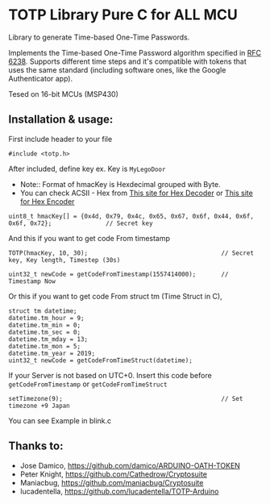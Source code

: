 TOTP Library Pure C for ALL MCU
====================

Library to generate Time-based One-Time Passwords.

Implements the Time-based One-Time Password algorithm specified in [RFC 6238](https://tools.ietf.org/html/rfc6238). 
Supports different time steps and it's compatible with tokens that uses the same standard (including software ones, like the Google Authenticator app).

Tesed on 16-bit MCUs (MSP430)

Installation & usage:
--------------------
First include header to your file
```
#include <totp.h>
```
After included, define key ex. Key is ```MyLegoDoor```
- Note:: Format of hmacKey is Hexdecimal grouped with Byte.
- You can check ACSII - Hex from [This site for Hex Decoder](https://cryptii.com/pipes/hex-decoder) or [This site for Hex Encoder](https://convertstring.com/EncodeDecode/HexEncode)
```
uint8_t hmacKey[] = {0x4d, 0x79, 0x4c, 0x65, 0x67, 0x6f, 0x44, 0x6f, 0x6f, 0x72};               // Secret key
```
And this if you want to get code From timestamp
```
TOTP(hmacKey, 10, 30);                                     // Secret key, Key length, Timestep (30s)

uint32_t newCode = getCodeFromTimestamp(1557414000);       // Timestamp Now
```
Or this if you want to get code From struct tm (Time Struct in C), 
```
struct tm datetime;
datetime.tm_hour = 9;
datetime.tm_min = 0;
datetime.tm_sec = 0;
datetime.tm_mday = 13;
datetime.tm_mon = 5;
datetime.tm_year = 2019;
uint32_t newCode = getCodeFromTimeStruct(datetime);
```

If your Server is not based on UTC+0. Insert this code before ```getCodeFromTimestamp``` or ```getCodeFromTimeStruct```
```
setTimezone(9);                                            // Set timezone +9 Japan
```

You can see Example in blink.c

Thanks to:
----------

* Jose Damico, https://github.com/damico/ARDUINO-OATH-TOKEN
* Peter Knight, https://github.com/Cathedrow/Cryptosuite
* Maniacbug, https://github.com/maniacbug/Cryptosuite
* lucadentella, https://github.com/lucadentella/TOTP-Arduino

